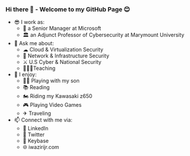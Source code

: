### Hi there 👋 - Welcome to my GitHub Page 😊
- 😎 I work as:
  - 🏢 a Senior Manager at Microsoft
  - 🏛 an Adjunct Professor of Cybersecurity at Marymount University
- 💬 Ask me about:
  - ☁ Cloud & Virtualization Security
  - 🚦 Network & Infrastructure Security
  - ⚔ U.S Cyber & National Security
  - 👨🏾‍🏫Teaching
- 🎉 I enjoy:
  - 👶🏾 Playing with my son 
  - 📚 Reading
  - 🏍 Riding my Kawasaki z650
  - 🎮 Playing Video Games
  - ✈ Traveling
- 📫 Connect with me via:
  - 📄 LinkedIn
  - 🦜 Twitter
  - 🔐 Keybase
  - 🌐 iwazirijr.com

<!--
**iwazirijr/iwazirijr** is a ✨ _special_ ✨ repository because its `README.md` (this file) appears on your GitHub profile.

Here are some ideas to get you started:

- 🔭 I’m currently working on ...
- 🌱 I’m currently learning ...
- 👯 I’m looking to collaborate on ...
- 🤔 I’m looking for help with ...
- 📫 How to reach me: ...
- 😄 Pronouns: ...
- ⚡ Fun fact: ...
- This is me 😄
- 🔭 I’m currently working on one of the many amazing @microsoft AzureGov projects 
🔭 I’m currently working on
💬 Ask me about Cybersecurity
-->
